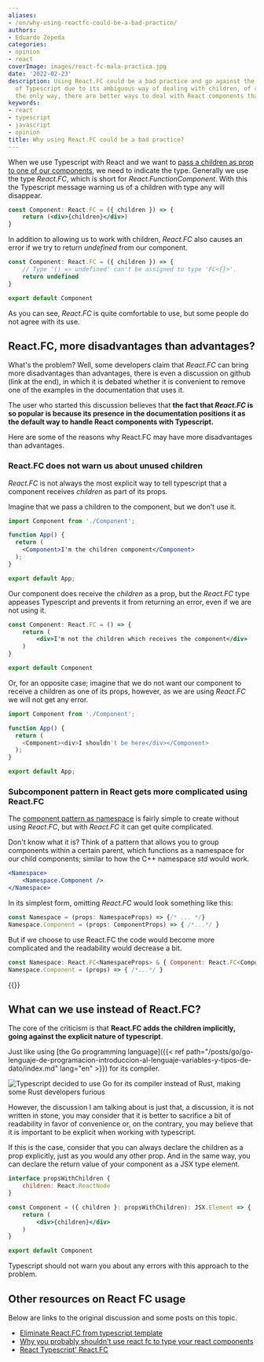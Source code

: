 ```yaml
---
aliases:
- /en/why-using-reactfc-could-be-a-bad-practice/
authors:
- Eduardo Zepeda
categories:
- opinion
- react
coverImage: images/react-fc-mala-practica.jpg
date: '2022-02-23'
description: Using React.FC could be a bad practice and go against the explicit nature
  of Typescript due to its ambiguous way of dealing with children, of course is not
  the only way, there are better ways to deal with React components that have children.
keywords:
- react
- typescript
- javascript
- opinion
title: Why using React.FC could be a bad practice?
---
```


When we use Typescript with React and we want to [pass a children as prop to one of our components](/en/react/what-types-to-use-for-react-components-with-children/), we need to indicate the type. Generally we use the type _React.FC_, which is short for _React.FunctionComponent_. With this the Typescript message warning us of a children with type any will disappear.

```jsx
const Component: React.FC = ({ children }) => {
    return (<div>{children}</div>)
}
```

In addition to allowing us to work with children, _React.FC_ also causes an error if we try to return _undefined_ from our component.

```jsx
const Component: React.FC = ({ children }) => {
    // Type '() => undefined' can't be assigned to type 'FC<{}>'.
    return undefined
}

export default Component
```

As you can see, *React.FC* is quite comfortable to use, but some people do not agree with its use.

## React.FC, more disadvantages than advantages?

What's the problem? Well, some developers claim that _React.FC_ can bring more disadvantages than advantages, there is even a discussion on github (link at the end), in which it is debated whether it is convenient to remove one of the examples in the documentation that uses it.

The user who started this discussion believes that **the fact that _React.FC_ is so popular is because its presence in the documentation positions it as the default way to handle React components with Typescript.**

Here are some of the reasons why React.FC may have more disadvantages than advantages.

### React.FC does not warn us about unused children

_React.FC_ is not always the most explicit way to tell typescript that a component receives _children_ as part of its props.

Imagine that we pass a children to the component, but we don't use it.

```jsx
import Component from './Component';

function App() {
  return (
    <Component>I'm the children component</Component>
  );
}

export default App;
```

Our component does receive the _children_ as a prop, but the _React.FC_ type appeases Typescript and prevents it from returning an error, even if we are not using it.

```jsx
const Component: React.FC = () => {
    return (
        <div>I'm not the children which receives the component</div>
    )
}

export default Component
```

Or, for an opposite case; imagine that we do not want our component to receive a children as one of its props, however, as we are using _React.FC_ we will not get any error.

```javascript
import Component from './Component';

function App() {
  return (
    <Component><div>I shouldn't be here</div></Component>
  );
}

export default App;
```

### Subcomponent pattern in React gets more complicated using React.FC

The [component pattern as namespace](https://medium.com/@kunukn_95852/react-components-with-namespace-f3d169feaf91) is fairly simple to create without using *React.FC*, but with *React.FC* it can get quite complicated.

Don't know what it is? Think of a pattern that allows you to group components within a certain parent, which functions as a namespace for our child components; similar to how the C++ namespace _std_ would work.

```jsx
<Namespace>
    <Namespace.Component />
</Namespace>
```

In its simplest form, omitting *React.FC* would look something like this:

```jsx
const Namespace = (props: NamespaceProps) => {/* ... */}
Namespace.Component = (props: ComponentProps) => { /*...*/ }
```

But if we choose to use React.FC the code would become more complicated and the readability would decrease a bit.

```jsx
const Namespace: React.FC<NamespaceProps> & { Component: React.FC<ComponentProps> } = (props) => {/* ... */ }
Namespace.Component = (props) => { /*...*/ }
```

{{<ad>}}

## What can we use instead of React.FC?

The core of the criticism is that **React.FC adds the children implicitly, going against the explicit nature of typescript**.

Just like using [the Go programming language]({{< ref path="/posts/go/go-lenguaje-de-programacion-introduccion-al-lenguaje-variables-y-tipos-de-dato/index.md" lang="en" >}}) for its compiler.

![Typescript decided to use Go for its compiler instead of Rust, making some Rust developers furious](https://res.cloudinary.com/dwrscezd2/image/upload/v1741885083/rust-meme-typescript_xa6ajl.webp "Typescript decided to use Go for its compiler instead of Rust, making some Rust developers furious")

However, the discussion I am talking about is just that, a discussion, it is not written in stone, you may consider that it is better to sacrifice a bit of readability in favor of convenience or, on the contrary, you may believe that it is important to be explicit when working with typescript.

If this is the case, consider that you can always declare the children as a prop explicitly, just as you would any other prop. And in the same way, you can declare the return value of your component as a JSX type element.

```jsx
interface propsWithChildren {
    children: React.ReactNode
}

const Component = ({ children }: propsWithChildren): JSX.Element => {
    return (
        <div>{children}</div>
    )
}

export default Component
```

Typescript should not warn you about any errors with this approach to the problem.

## Other resources on React FC usage

Below are links to the original discussion and some posts on this topic.

* [Eliminate React.FC from typescript template](https://github.com/facebook/create-react-app/pull/8177)
* [Why you probably shouldn't use react fc to type your react components](https://medium.com/raccoons-group/why-you-probably-shouldnt-use-react-fc-to-type-your-react-components-37ca1243dd13)
* [React Typescript' React.FC](https://www.harrymt.com/blog/2020/05/20/react-typescript-react-fc.html)